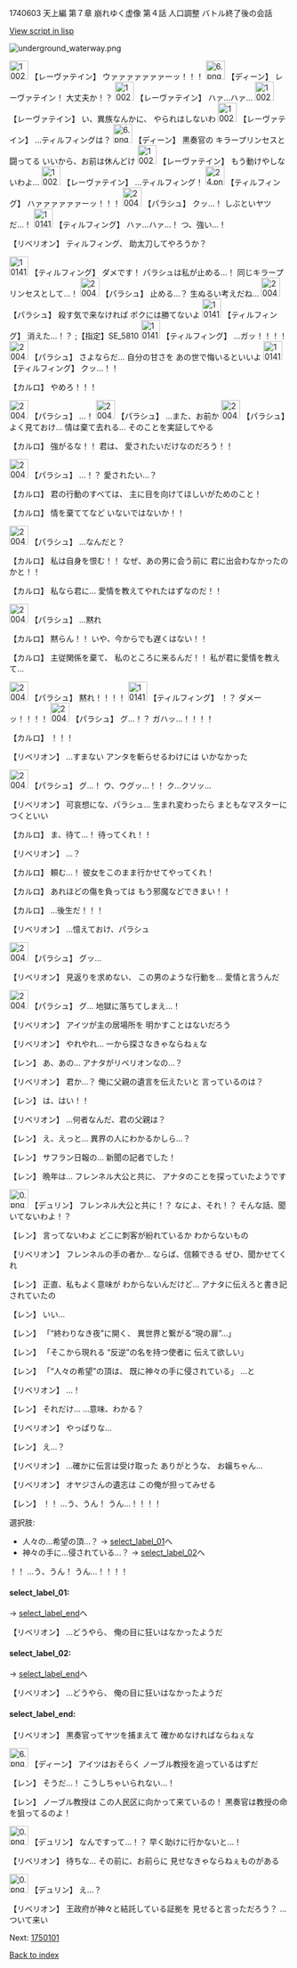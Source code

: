 1740603 天上編 第７章 崩れゆく虚像 第４話 人口調整 バトル終了後の会話

[View script in lisp](../scripts/1740603.txt)

![underground_waterway.png](../images/backgrounds/underground_waterway.png)

<img src="../images/units/100221.png" alt="100221.png" height="34"/>
【レーヴァテイン】
ウァァァァァァァーッ！！！

<img src="../images/units/6.png" alt="6.png" height="34"/>
【ディーン】
レーヴァテイン！
大丈夫か！？

<img src="../images/units/100221.png" alt="100221.png" height="34"/>
【レーヴァテイン】
ハァ…ハァ…

<img src="../images/units/100221.png" alt="100221.png" height="34"/>
【レーヴァテイン】
い、異族なんかに、
やられはしないわ

<img src="../images/units/100221.png" alt="100221.png" height="34"/>
【レーヴァテイン】
…ティルフィングは？

<img src="../images/units/6.png" alt="6.png" height="34"/>
【ディーン】
黒奏官の
キラープリンセスと闘ってる
いいから、お前は休んどけ

<img src="../images/units/100221.png" alt="100221.png" height="34"/>
【レーヴァテイン】
もう動けやしないわよ…

<img src="../images/units/100221.png" alt="100221.png" height="34"/>
【レーヴァテイン】
…ティルフィング！

<img src="../images/units/24.png" alt="24.png" height="34"/>
【ティルフィング】
ハァァァァァァーッ！！！

<img src="../images/units/200471.png" alt="200471.png" height="34"/>
【パラシュ】
クッ…！
しぶといヤツだ…！

<img src="../images/units/101411.png" alt="101411.png" height="34"/>
【ティルフィング】
ハァ…ハァ…！
つ、強い…！

【リベリオン】
ティルフィング、
助太刀してやろうか？

<img src="../images/units/101411.png" alt="101411.png" height="34"/>
【ティルフィング】
ダメです！
パラシュは私が止める…！
同じキラープリンセスとして…！

<img src="../images/units/200471.png" alt="200471.png" height="34"/>
【パラシュ】
止める…？
生ぬるい考えだね…

<img src="../images/units/200471.png" alt="200471.png" height="34"/>
【パラシュ】
殺す気で来なければ
ボクには勝てないよ

<img src="../images/units/101411.png" alt="101411.png" height="34"/>
【ティルフィング】
消えた…！？
;【指定】SE_5810

<img src="../images/units/101411.png" alt="101411.png" height="34"/>
【ティルフィング】
…ガッ！！！！

<img src="../images/units/200471.png" alt="200471.png" height="34"/>
【パラシュ】
さよならだ…
自分の甘さを
あの世で悔いるといいよ

<img src="../images/units/101411.png" alt="101411.png" height="34"/>
【ティルフィング】
クッ…！！

【カルロ】
やめろ！！！

<img src="../images/units/200471.png" alt="200471.png" height="34"/>
【パラシュ】
…！

<img src="../images/units/200471.png" alt="200471.png" height="34"/>
【パラシュ】
…また、お前か

<img src="../images/units/200471.png" alt="200471.png" height="34"/>
【パラシュ】
よく見ておけ…
情は棄て去れる…
そのことを実証してやる

【カルロ】
強がるな！！
君は、
愛されたいだけなのだろう！！

<img src="../images/units/200471.png" alt="200471.png" height="34"/>
【パラシュ】
…！？
愛されたい…？

【カルロ】
君の行動のすべては、
主に目を向けてほしいがためのこと！

【カルロ】
情を棄ててなど
いないではないか！！

<img src="../images/units/200471.png" alt="200471.png" height="34"/>
【パラシュ】
…なんだと？

【カルロ】
私は自身を恨む！！
なぜ、あの男に会う前に
君に出会わなかったのかと！！

【カルロ】
私なら君に…
愛情を教えてやれたはずなのだ！！

<img src="../images/units/200471.png" alt="200471.png" height="34"/>
【パラシュ】
…黙れ

【カルロ】
黙らん！！
いや、今からでも遅くはない！！

【カルロ】
主従関係を棄て、
私のところに来るんだ！！
私が君に愛情を教えて…

<img src="../images/units/200471.png" alt="200471.png" height="34"/>
【パラシュ】
黙れ！！！！

<img src="../images/units/101411.png" alt="101411.png" height="34"/>
【ティルフィング】
！？
ダメーッ！！！！

<img src="../images/units/200471.png" alt="200471.png" height="34"/>
【パラシュ】
グ…！？
ガハッ…！！！！

【カルロ】
！！！

【リベリオン】
…すまない
アンタを斬らせるわけには
いかなかった

<img src="../images/units/200471.png" alt="200471.png" height="34"/>
【パラシュ】
グ…！
ウ、ウグッ…！！
ク…クソッ…

【リベリオン】
可哀想にな、パラシュ…
生まれ変わったら
まともなマスターにつくといい

【カルロ】
ま、待て…！
待ってくれ！！

【リベリオン】
…？

【カルロ】
頼む…！
彼女をこのまま行かせてやってくれ！

【カルロ】
あれほどの傷を負っては
もう邪魔などできまい！！

【カルロ】
…後生だ！！！

【リベリオン】
…憶えておけ、パラシュ

<img src="../images/units/200471.png" alt="200471.png" height="34"/>
【パラシュ】
グッ…

【リベリオン】
見返りを求めない、
この男のような行動を…
愛情と言うんだ

<img src="../images/units/200471.png" alt="200471.png" height="34"/>
【パラシュ】
グ…
地獄に落ちてしまえ…！

【リベリオン】
アイツが主の居場所を
明かすことはないだろう

【リベリオン】
やれやれ…
一から探さなきゃならねぇな

【レン】
あ、あの…
アナタがリベリオンなの…？

【リベリオン】
君か…？
俺に父親の遺言を伝えたいと
言っているのは？

【レン】
は、はい！！

【リベリオン】
…何者なんだ、君の父親は？

【レン】
え、えっと…
異界の人にわかるかしら…？

【レン】
サフラン日報の…
新聞の記者でした！

【レン】
晩年は…
フレンネル大公と共に、
アナタのことを探っていたようです

<img src="../images/units/0.png" alt="0.png" height="34"/>
【デュリン】
フレンネル大公と共に！？
なによ、それ！？
そんな話、聞いてないわよ！？

【レン】
言ってないわよ
どこに刺客が紛れているか
わからないもの

【リベリオン】
フレンネルの手の者か…
ならば、信頼できる
ぜひ、聞かせてくれ

【レン】
正直、私もよく意味が
わからないんだけど…
アナタに伝えろと書き記されていたの

【レン】
いい…

【レン】
「“終わりなき夜”に開く、
異世界と繋がる“現の扉”…」

【レン】
「そこから現れる
“反逆”の名を持つ使者に
伝えて欲しい」

【レン】
「“人々の希望”の頂は、
既に神々の手に侵されている」
…と

【リベリオン】
…！

【レン】
それだけ…
…意味、わかる？

【リベリオン】
やっぱりな…

【レン】
え…？

【リベリオン】
…確かに伝言は受け取った
ありがとうな、
お嬢ちゃん…

【リベリオン】
オヤジさんの遺志は
この俺が担ってみせる

【レン】
！！
…う、うん！
うん…！！！！

選択肢:
- 人々の…希望の頂…？ → [select_label_01](#select_label_01)へ
- 神々の手に…侵されている…？ → [select_label_02](#select_label_02)へ

！！
…う、うん！
うん…！！！！

#### select_label_01:
 → [select_label_end](#select_label_end)へ

【リベリオン】
…どうやら、
俺の目に狂いはなかったようだ

#### select_label_02:
 → [select_label_end](#select_label_end)へ

【リベリオン】
…どうやら、
俺の目に狂いはなかったようだ

#### select_label_end:

【リベリオン】
黒奏官ってヤツを捕まえて
確かめなければならねぇな

<img src="../images/units/6.png" alt="6.png" height="34"/>
【ディーン】
アイツはおそらく
ノーブル教授を追っているはずだ

【レン】
そうだ…！
こうしちゃいられない…！

【レン】
ノーブル教授は
この人民区に向かって来ているの！
黒奏官は教授の命を狙ってるのよ！

<img src="../images/units/0.png" alt="0.png" height="34"/>
【デュリン】
なんですって…！？
早く助けに行かないと…！

【リベリオン】
待ちな…
その前に、お前らに
見せなきゃならねぇものがある

<img src="../images/units/0.png" alt="0.png" height="34"/>
【デュリン】
え…？

【リベリオン】
王政府が神々と結託している証拠を
見せると言っただろう？
…ついて来い

Next: [1750101](1750101.md)

[Back to index](index.md)
